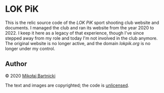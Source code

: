 # LOK PiK

This is the relic source code of the *LOK PiK* sport shooting club website and
documents. I managed the club and ran its website from the year 2020 to 2022. I
keep it here as a legacy of that experience, though I've since stepped away from
my role and today I'm not involved in the club anymore. The original website is
no longer active, and the domain *lokpik.org* is no longer under my control.

## Author

&copy; 2020 [Mikołaj Bartnicki][98]

The text and images are copyrighted; the code is [unlicensed][99].

[98]:mailto:mikolaj@bartnicki.org
[99]:UNLICENSE
